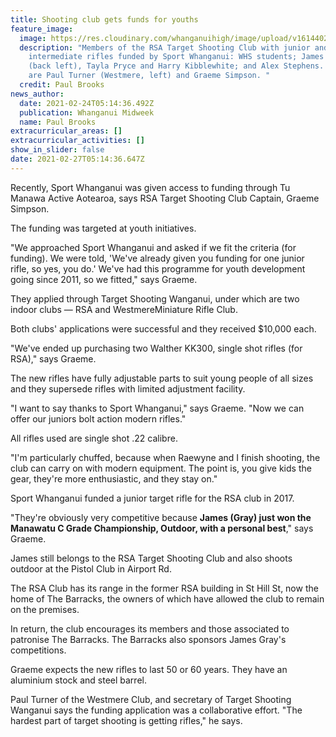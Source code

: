 ```yaml
---
title: Shooting club gets funds for youths
feature_image:
  image: https://res.cloudinary.com/whanganuihigh/image/upload/v1614402929/News/James_Gray_back_left_Tayla_Pryce_Harry_Kibblewhite_Midweek_24.2.21.jpg
  description: "Members of the RSA Target Shooting Club with junior and
    intermediate rifles funded by Sport Whanganui: WHS students; James Gray
    (back left), Tayla Pryce and Harry Kibblewhite; and Alex Stephens. Front row
    are Paul Turner (Westmere, left) and Graeme Simpson. "
  credit: Paul Brooks
news_author:
  date: 2021-02-24T05:14:36.492Z
  publication: Whanganui Midweek
  name: Paul Brooks
extracurricular_areas: []
extracurricular_activities: []
show_in_slider: false
date: 2021-02-27T05:14:36.647Z
---
```

Recently, Sport Whanganui was given access to funding through Tu Manawa Active Aotearoa, says RSA Target Shooting Club Captain, Graeme Simpson. 

The funding was targeted at youth initiatives.

"We approached Sport Whanganui and asked if we fit the criteria (for funding). We were told, 'We've already given you funding for one junior rifle, so yes, you do.' We've had this programme for youth development going since 2011, so we fitted," says Graeme.

They applied through Target Shooting Wanganui, under which are two indoor clubs — RSA and WestmereMiniature Rifle Club. 

Both clubs' applications were successful and they received $10,000 each.

"We've ended up purchasing two Walther KK300, single shot rifles (for RSA)," says Graeme.

The new rifles have fully adjustable parts to suit young people of all sizes and they supersede rifles with limited adjustment facility.

"I want to say thanks to Sport Whanganui," says Graeme. "Now we can offer our juniors bolt action modern rifles."

All rifles used are single shot .22 calibre.

"I'm particularly chuffed, because when Raewyne and I finish shooting, the club can carry on with modern equipment. The point is, you give kids the gear, they're more enthusiastic, and they stay on."

Sport Whanganui funded a junior target rifle for the RSA club in 2017.

"They're obviously very competitive because **James (Gray) just won the Manawatu C Grade Championship, Outdoor, with a personal best**," says Graeme. 

James still belongs to the RSA Target Shooting Club and also shoots outdoor at the Pistol Club in Airport Rd.

The RSA Club has its range in the former RSA building in St Hill St, now the home of The Barracks, the owners of which have allowed the club to remain on the premises.

In return, the club encourages its members and those associated to patronise The Barracks. The Barracks also sponsors James Gray's competitions.

Graeme expects the new rifles to last 50 or 60 years. They have an aluminium stock and steel barrel.

Paul Turner of the Westmere Club, and secretary of Target Shooting Wanganui says the funding application was a collaborative effort.
"The hardest part of target shooting is getting rifles," he says.
